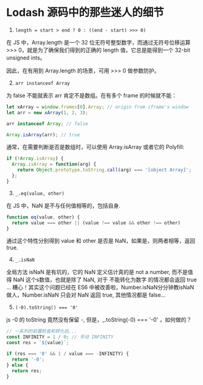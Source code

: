 # Lodash 源码中的那些迷人的细节

1. `length = start > end ? 0 : ((end - start) >>> 0)`

在 JS 中，Array.length 是一个 32 位无符号整型数字，而通过无符号位移运算 >>> 0，就是为了确保我们得到的正确的 length 值，它总是能得到一个 32-bit unsigned ints。

因此，在有用到 Array.length 的场景，可用 >>> 0 做参数防护。

2. `arr instanceof Array`

为 false 不能就表示 arr 肯定不是数组。在有多个 frame 的时候就不能：

```js
let xArray = window.frames[0].Array; // origin from iframe's window
let arr = new xArray(1, 2, 3);

arr instanceof Array; // false

Array.isArray(arr); // true
```

通常，在需要判断是否是数组时，可以使用 Array.isArray 或者它的 Polyfill:

```js
if (!Array.isArray) {
  Array.isArray = function(arg) {
    return Object.prototype.toString.call(arg) === '[object Array]';
  };
} 
```

3. `_.eq(value, other)`

在 JS 中，NaN 是不与任何值相等的，包括自身.

```js
function eq(value, other) {
  return value === other || (value !== value && other !== other)
}
```

通过这个特性分别得到 value 和 other 是否是 NaN，如果是，则两者相等，返回 true.

4. `_.isNaN`

全局方法 isNaN 是有坑的，它的 NaN 定义估计真的是 not a number, 而不是值得 NaN 这个s数值，也就是除了 NaN, 对于 不能转化为数字 的情况都会返回 true ... 糟心！其实这个问题已经在 ES6 中被改善啦，Number.isNaN分分钟教isNaN 做人，Number.isNaN 只会对 NaN 返回 true, 其他情况都是 false...

5. `(-0).toString() === '0'`

js -0 的 toString 竟然没有保留 -, 但是，_.toString(-0) === '-0' ，如何做的？

```js
// 一系列的前置检查和转化后...
const INFINITY = 1 / 0; // 手动 INFINITY
const res = `${value}`;

if (res === '0' && 1 / value === -INFINITY) {
  return '-0';
} else {
  return res;
}
```